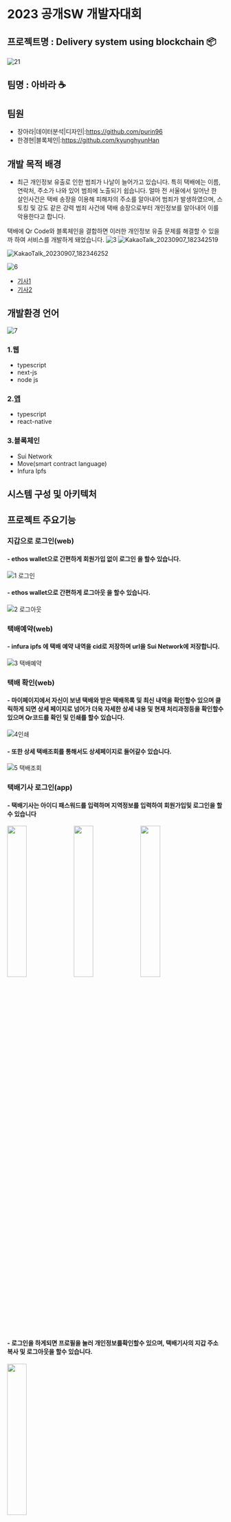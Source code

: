 # 2023 공개SW 개발자대회

## 프로젝트명 : Delivery system using blockchain 📦

![21](https://github.com/teamAbara/parcel_dapp/assets/88940298/c67912c5-7a18-41fd-a191-f9ec974dd037)

## 팀명 : 아바라 ☕

## 팀원

- 장아라|데이터분석|디자인|:https://github.com/purin96
- 한경현|블록체인|:https://github.com/kyunghyunHan

## 개발 목적 배경

- 최근 개인정보 유출로 인한 범죄가 나날이 늘어가고 있습니다.
 특히 택배에는 이름, 연락처, 주소가 나와 있어 범죄에 노출되기 쉽습니다. 얼마 전 서울에서 일어난 한 살인사건은 택배 송장을 이용해 피해자의 주소를 알아내어 범죄가 발생하였으며, 스토킹 및 강도 같은 강력 범죄 사건에 택배 송장으로부터 개인정보를 알아내어 이를 악용한다고 합니다.

택배에 Qr Code와 블록체인을 결합하면 이러한 개인정보 유출 문제를 해결할 수 있을까 하여 서비스를 개발하게 돼었습니다.
![3](https://github.com/teamAbara/parcel_dapp/assets/88940298/e281b459-6217-437d-b169-68cd733f1a4b)
![KakaoTalk_20230907_182342519](https://github.com/teamAbara/parcel_dapp/assets/121744538/f9e302c5-5625-475c-aa60-b24fa94e2572)

![KakaoTalk_20230907_182346252](https://github.com/teamAbara/parcel_dapp/assets/121744538/11f2ab0f-ca93-4185-b853-5eb564e1514f)


![6](https://github.com/teamAbara/parcel_dapp/assets/88940298/9a5bf121-74c6-4a0b-8c01-44eaaaeaa7f4)

- [기사1](https://www.asiatoday.co.kr/view.php?key=20210413010007288)
- [기사2](http://www.bizwnews.com/news/articleView.html?idxno=27545)

## 개발환경 언어
![7](https://github.com/teamAbara/parcel_dapp/assets/88940298/e02ea81b-580e-45e8-96d6-afd2c465f7bb)

### 1.웹

- typescript
- next-js
- node js

### 2.[앱](https://github.com/teamAbara/parcel_app)

- typescript
- react-native

### 3.블록체인

- Sui Network
- Move(smart contract language)
- Infura Ipfs

## 시스템 구성 및 아키텍처

## 프로젝트 주요기능

### 지갑으로 로그인(web)

#### - ethos wallet으로 간편하게 회원가입 없이 로그인 을 할수 있습니다.
![1 로그인](https://github.com/teamAbara/parcel_dapp/assets/88940298/0bb095fc-f0c3-459b-bbd4-59a3232eea2e)


#### - ethos wallet으로 간편하게 로그아웃 을 할수 있습니다.
![2 로그아웃](https://github.com/teamAbara/parcel_dapp/assets/88940298/ae0ecb5b-5015-4834-846e-1d01d0f7b81d)


### 택배예약(web)

#### - infura ipfs 에 택배 예약 내역을 cid로 저장하며 url을 Sui Network에 저장합니다.
![3 택배예약](https://github.com/teamAbara/parcel_dapp/assets/88940298/eb971383-9f59-4155-a661-d16f5919b21a)


### 택배 확인(web)

#### - 마이페이지에서 자신이 보낸 택배와  받은 택배목록 및 최신 내역을  확인할수 있으며 클릭하게 되면 상세 페이지로 넘어가 더욱 자세한 상세 내용 및 현재 처리과정등을 확인할수 있으며  Qr코드를 확인 및 인쇄를 할수 있습니다. 
![4인쇄](https://github.com/teamAbara/parcel_dapp/assets/88940298/87441909-6df5-48f6-a3b2-5f528bd13049)


#### - 또한 상세 택배조회를 통해서도 상세페이지로 들어갈수 있습니다.
![5 택배조회](https://github.com/teamAbara/parcel_dapp/assets/88940298/3d8b8465-5f55-4f87-8611-d2826ffed630)


### 택배기사 로그인(app)

#### - 택배기사는 아이디 패스워드를 입력하며 지역정보를 입력하여 회원가입및 로그인을 할 수 있습니다

<img src ="https://github.com/teamAbara/parcel_dapp/assets/88940298/81f8972e-29c3-4310-944e-253784f78150"  width="30%" height="30%">
<img src ="https://github.com/teamAbara/parcel_dapp/assets/88940298/81952b64-2d2c-45ed-bcc4-a54d32c8d78e"  width="30%" height="30%">
<img src ="https://github.com/teamAbara/parcel_dapp/assets/88940298/e825110a-83bb-4157-b5b1-3e9b4ff3f6ac"  width="30%" height="30%">

#### - 로그인을 하게되면 프로필을 눌러 개인정보를확인할수 있으며, 택배기사의 지갑 주소 복사 및 로그아웃을 할수 있습니다.

<img src ="https://github.com/teamAbara/parcel_dapp/assets/88940298/5490cdbb-4a72-46be-b5ea-0d4656bcf4ea"  width="30%" height="30%">

### 메인페이지(app)

#### - 로그인을하게되면 메인페이지로 이동하는데 맨위에 접속중인 프로필 내용을 확인할수 있으며 밑에는 스캔 및 할당된 리스트등 이 있습니다 

<img src ="https://github.com/teamAbara/parcel_dapp/assets/88940298/69ba10c0-2a1b-409f-b5c9-c054f0df8147"  width="30%" height="30%">

### 택배기사 택배확인(app)

#### - 택배기사는 택배 상자에 있는 qr코드를 스캔하여 사용자의 택배 내역을 확인을 할수 있으며 처리버튼 눌러 처리단계를 업데이트 할수 있습니다.

<img src ="https://github.com/teamAbara/parcel_dapp/assets/88940298/d925fbf8-5b0a-49b1-87b2-4b0d2f752f25"  width="30%" height="30%">

#### - 택배기사는 택배리스트를 통해 할당된 택배 목록을 확인할수 있으며 누르면 상세한 정보까지 확인할수 있습니다.

<img src ="https://github.com/teamAbara/parcel_dapp/assets/88940298/94f4e65a-fc09-4001-8698-e9e555680679"  width="30%" height="30%">
<img src ="https://github.com/teamAbara/parcel_dapp/assets/88940298/d7866276-d294-4931-9876-738950c5a14d"  width="30%" height="30%">

## 기대효과 및 활용분야

- 기존 택배에는 이름,연락처,주소가 입력되어 있어 이 개인정보가 노출되어 범죄에 악용될수 있엇습니다.하지만 이를 막아 개인정보 유출 범죄를 예방할수 있으며,블록체인 smart contract로 인해 간단한 로직으로도 택배시스템을 구축할수 있으며,간단하게 지갑으로 결제할수 있습니다.
